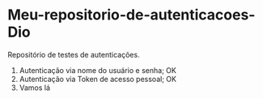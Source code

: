 # Meu-repositorio-de-autenticacoes- Dio

Repositório de testes de autenticações.

1. Autenticação via nome do usuário e senha; OK
2. Autenticação via Token de acesso pessoal; OK
3. Vamos lá
